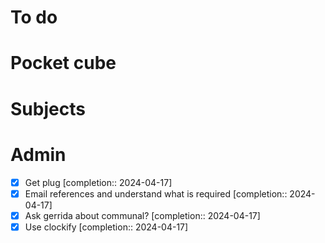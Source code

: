 # To do

# Pocket cube

# Subjects

# Admin
- [x] Get plug  [completion:: 2024-04-17]
- [x] Email references and understand what is required  [completion:: 2024-04-17]
- [x] Ask gerrida about communal?  [completion:: 2024-04-17]
- [x] Use clockify  [completion:: 2024-04-17]
